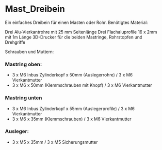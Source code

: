 # Mast_Dreibein
Ein einfaches Dreibein für einen Masten oder Rohr.
Benötigtes Material:

Drei Alu-Vierkantrohre mit 25 mm Seitenlänge
Drei Flachaluprofile 16 x 2mm mit 1m Länge
3D-Drucker für die beiden Mastringe, Rohrstopfen und Drehgriffe

Schrauben und Muttern:

### Mastring oben:
- 3 x M6 Inbus Zylinderkopf x 50mm (Auslegerrohre) / 3 x M6 Vierkantmutter
- 3 x M6 x 50mm (Klemmschrauben mit Knopf) / 3 x M6 Vierkantmutter

### Mastring unten
- 3 x M6 Inbus Zylinderkopf x 55mm (Auslegerprofile) / 3 x M6 Vierkantmutter
- 3 x M6 x 35mm (Klemmschrauben) / 3 x M6 Vierkantmutter

### Ausleger:
- 3 x M5 x 35mm  / 3 x M5 Sicherungsmutter



 
